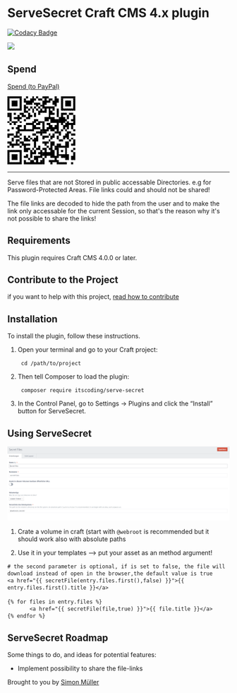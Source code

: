 # ServeSecret Craft CMS 4.x plugin

[![Codacy Badge](https://app.codacy.com/project/badge/Grade/b1770367482b4ef48a2c3839b5cb881a)](https://www.codacy.com/gh/boscho87/serve-secret/dashboard?utm_source=github.com&amp;utm_medium=referral&amp;utm_content=boscho87/serve-secret&amp;utm_campaign=Badge_Grade)

<img src="./resources/icon.svg" width="150">

Spend
--- 
[Spend (to PayPal)](https://www.paypal.com/donate/?hosted_button_id=KS6KTZ6QJ8DBL)

![QRCode (to PayPal)](.github/QR-Code.png)

___

Serve files that are not Stored in public accessable Directories. e.g for Password-Protected Areas. File links could and should not be shared!

The file links are decoded to hide the path from the user and to make the link only accessable for the current Session, so that's the reason why it's not possible to share the links!

## Requirements

This plugin requires Craft CMS 4.0.0 or later.

## Contribute to the Project

if you want to help with this project, [read how to contribute](CONTRIBUTE.md)

## Installation

To install the plugin, follow these instructions.

1. Open your terminal and go to your Craft project:

        cd /path/to/project

2. Then tell Composer to load the plugin:

        composer require itscoding/serve-secret

3. In the Control Panel, go to Settings → Plugins and click the “Install” button for ServeSecret.


## Using ServeSecret

![Screenshot](resources/img/volume.png)

1. Crate a volume in craft (start with `@webroot` is recommended but it should work also with absolute paths

2. Use it in your templates --> put your asset as an method argument!


```twig
# the second parameter is optional, if is set to false, the file will download instead of open in the browser,the default value is true
<a href="{{ secretFile(entry.files.first(),false) }}">{{ entry.files.first().title }}</a>

{% for files in entry.files %}
       <a href="{{ secretFile(file,true) }}">{{ file.title }}</a>
{% endfor %}

```

## ServeSecret Roadmap

Some things to do, and ideas for potential features:

* Implement possibility to share the file-links

Brought to you by [Simon Müller](https://itscoding.ch)
